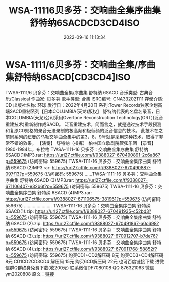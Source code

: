 ﻿---
title: WSA-11116贝多芬：交响曲全集序曲集舒特纳6SACDCD3CD4ISO
date: 2022-09-16 11:13:34
categories: 新碟专辑、稀有等精品
tags: 纯音雅乐
---
# WSA-1111/6贝多芬：交响曲全集/序曲集舒特纳6SACD[CD3CD4]ISO

TWSA-1111/6 贝多芬：交响曲全集/序曲集 舒特纳 6SACD
音乐类型: 古典音乐/Classical
作曲家: 贝多芬
歌手类型: 合集
ISRC编号: CNA332021111
存储介质: CD
出版社名称: 环球
发行日：2022年4月20日
系列:Tower Records独家企划高端SACD重制系列【日本COLUMBIA(天龙)版权】
舒特纳代表的名盘名录音，日本COLUMBIA(天龙)公司采用Overtone Reconstruction
Technology(ORT)(泛音重建技术)重新制作成SACD。
泛音重建技术，简而言之，就是通过技术手段预测和复原CD规格的录音无法录制的极高频和极低频的泛音信息的技术。
此技术在之前同系列的纽曼的马勒交响曲全集中的第3，8，9号就是采用这种技术，取得了非常不错的效果。
【演奏】
舒特纳（指挥）
柏林国立歌剧院管弦乐团
【录音】
1980-1984年，布拉格
TWSA-1111-16 贝多芬：交响曲全集序曲集 舒特纳
6SACD(1)MP3.rar: https://url27.ctfile.com/f/9388027-670490891-2c6a86?p=559675
(访问密码: 559675)
TWSA-1111-16 贝多芬：交响曲全集序曲集 舒特纳 6SACD (2)MP3.rar: https://url27.ctfile.com/f/9388027-670490887-097f13?p=559675
(访问密码: 559675)
......TWSA-1111-16 贝多芬：交响曲全集序曲集 舒特纳 6SACD (3)MP3.rar: https://url27.ctfile.com/f/9388027-671106407-e32b6f?p=559675
(访问密码: 559675)
TWSA-1111-16 贝多芬：交响曲全集序曲集 舒特纳 6SACD (4)MP3.rar: https://url27.ctfile.com/f/9388027-671106575-381961?p=559675
(访问密码: 559675)
......................
TWSA-1111-16 贝多芬：交响曲全集序曲集 舒特纳 6SACD(1).zip: https://url27.ctfile.com/f/9388027-670491935-c52bd3?p=559675
(访问密码: 559675)
TWSA-1111-16 贝多芬：交响曲全集序曲集 舒特纳 6SACD (2).zip: https://url27.ctfile.com/f/9388027-670491867-a0c698?p=559675
(访问密码: 559675)
TWSA-1111-16 贝多芬：交响曲全集序曲集 舒特纳 6SACD (3).zip: https://url27.ctfile.com/f/9388027-670912707-b7de76?p=559675
(访问密码: 559675)
TWSA-1111-16 贝多芬：交响曲全集序曲集 舒特纳 6SACD (4).zip: https://url27.ctfile.com/f/9388027-670911768-58852f?p=559675
(访问密码: 559675)
购买CD1+CD2解压码 8元
购买CD3+CD4解压码 8元
CD1CD2CD3CD4 解压码 15元
购买6CD解压码 22元
也可百度链接下载
进微信群Q群终身免费下载(收200元)
联系微信DF7080108 QQ 876321063
微信ym2020808
原文：[链接](https://blog.sina.com.cn/s/blog_1647c7e7601030zfx.html)